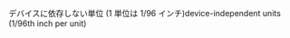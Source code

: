 <span data-ttu-id="9c696-101">デバイスに依存しない単位 (1 単位は 1/96 インチ)</span><span class="sxs-lookup"><span data-stu-id="9c696-101">device-independent units (1/96th inch per unit)</span></span>
